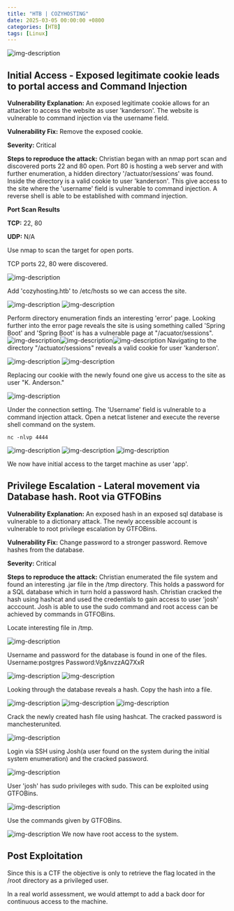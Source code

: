 ```yaml
---
title: "HTB | COZYHOSTING"
date: 2025-03-05 00:00:00 +0800
categories: [HTB]
tags: [Linux]                    
---
```


![img-description](/assets/img/HTB/htb.png)

## Initial Access - Exposed legitimate cookie leads to portal access and Command Injection

**Vulnerability Explanation:** An exposed legitimate cookie allows for an attacker to access the website as user 'kanderson'. The website is vulnerable to command injection via the username field. 

**Vulnerability Fix:** Remove the exposed cookie.

**Severity:** Critical

**Steps to reproduce the attack:** Christian began with an nmap port scan and discovered ports 22 and 80 open. Port 80 is hosting a web server and with further enumeration, a hidden directory '/actuator/sessions' was found. Inside the directory is a valid cookie to user 'kanderson'. This give access to the site where the 'username' field is vulnerable to command injection. A reverse shell is able to be established with command injection.  

**Port Scan Results**

**TCP:** 22, 80

**UDP:** N/A

Use nmap to scan the target for open ports.

TCP ports 22, 80 were discovered.

![img-description](/assets/img/HTB/COZYHOSTING/1.png)

Add 'cozyhosting.htb' to /etc/hosts so we can access the site.

![img-description](/assets/img/HTB/COZYHOSTING/2.png)
![img-description](/assets/img/HTB/COZYHOSTING/3.png)

Perform directory enumeration finds an interesting 'error' page. Looking further into the error page reveals the site is using something called 'Spring Boot' and 'Spring Boot' is has a vulnerable page at "/acuator/sessions".
![img-description](/assets/img/HTB/COZYHOSTING/4.png)![img-description](/assets/img/HTB/COZYHOSTING/5.png)![img-description](/assets/img/HTB/COZYHOSTING/6.png)
Navigating to the directory "/actuator/sessions" reveals a valid cookie for user 'kanderson'.

![img-description](/assets/img/HTB/COZYHOSTING/7.png)
![img-description](/assets/img/HTB/COZYHOSTING/8.png)

Replacing our cookie with the newly found one give us access to the site as user "K. Anderson."

![img-description](/assets/img/HTB/COZYHOSTING/9.png)

Under the connection setting. The 'Username' field is vulnerable to a command injection attack. Open a netcat listener and execute the reverse shell command on the system.

```shell
nc -nlvp 4444
```

![img-description](/assets/img/HTB/COZYHOSTING/10.png)
![img-description](/assets/img/HTB/COZYHOSTING/11.png)
![img-description](/assets/img/HTB/COZYHOSTING/12.png)

We now have initial access to the target machine as user 'app'.

## Privilege Escalation - Lateral movement via Database hash. Root via GTFOBins

**Vulnerability Explanation:** An exposed hash in an exposed sql database is vulnerable to a dictionary attack. The newly accessible account is vulnerable to root privilege escalation by GTFOBins.

**Vulnerability Fix:** Change password to a stronger password. Remove hashes from the database.

**Severity:** Critical

**Steps to reproduce the attack:** Christian enumerated the file system and found an interesting .jar file in the /tmp directory. This holds a password for a SQL database which in turn hold a password hash. Christian cracked the hash using hashcat and used the credentials to gain access to user 'josh' acccount. Josh is able to use the sudo command and root access can be achieved by commands in GTFOBins.

Locate interesting file in /tmp.

![img-description](/assets/img/HTB/COZYHOSTING/13.png)

Username and password for the database is found in one of the files. Username:postgres Password:Vg&nvzzAQ7XxR

![img-description](/assets/img/HTB/COZYHOSTING/14.png)
![img-description](/assets/img/HTB/COZYHOSTING/15.png)

Looking through the database reveals a hash. Copy the hash into a file.

![img-description](/assets/img/HTB/COZYHOSTING/16.png)
![img-description](/assets/img/HTB/COZYHOSTING/17.png)
![img-description](/assets/img/HTB/COZYHOSTING/18.png)

Crack the newly created hash file using hashcat. The cracked password is manchesterunited.

![img-description](/assets/img/HTB/COZYHOSTING/19.png)

Login via SSH using Josh(a user found on the system during the initial system enumeration) and the cracked password.

![img-description](/assets/img/HTB/COZYHOSTING/20.png)

User 'josh' has sudo privileges with sudo. This can be exploited using GTFOBins.

![img-description](/assets/img/HTB/COZYHOSTING/21.png)

Use the commands given by GTFOBins.

![img-description](/assets/img/HTB/COZYHOSTING/22.png)
We now have root access to the system.

## Post Exploitation

Since this is a CTF the objective is only to retrieve the flag located in the /root directory as a privileged user. 

In a real world assessment, we would attempt to add a back door for continuous access to the machine.